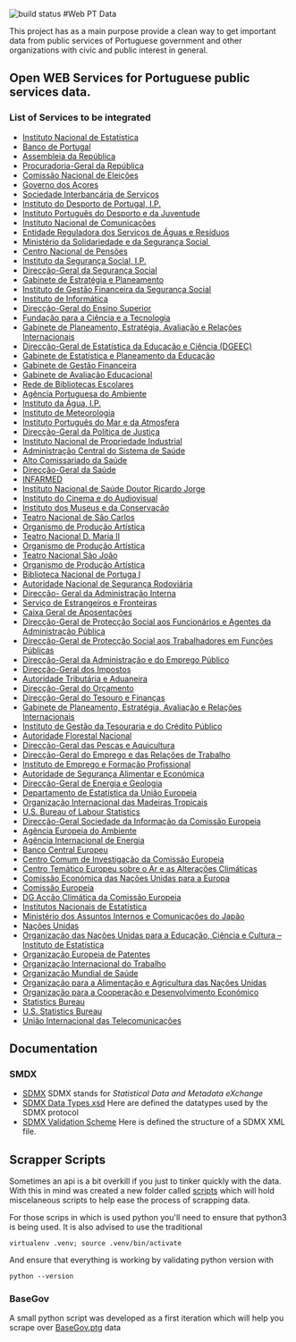 ![build status](https://travis-ci.org/Balhau/ereader.svg?branch=master)
#Web PT Data

This project has as a main purpose provide a clean way to get important data from public services of Portuguese government
and other organizations with civic and public interest in general.


## Open WEB Services for Portuguese public services data.


### List of Services to be integrated

* [Instituto Nacional de Estatística](http://www.ine.pt/)
* [Banco de Portugal](http://www.bportugal.pt/)
* [Assembleia da República](http://www.parlamento.pt/Paginas/default.aspx)
* [Procuradoria-Geral da República](http://www.pgr.pt/)
* [Comissão Nacional de Eleições](http://www.cne.pt/)
* [Governo dos Açores](http://www.azores.gov.pt/Portal/pt/principal/homepage.htm)
* [Sociedade Interbancária de Serviços](http://www.sibs.pt/pt/)
* [Instituto do Desporto de Portugal, I.P.](http://www.idesporto.pt/)
* [Instituto Português do Desporto e da Juventude](http://www.idesporto.pt/)
* [Instituto&nbsp;Nacional de Comunicações](http://www.anacom.pt/)
* [Entidade Reguladora dos Serviços de Águas e Resíduos ](http://www.ersar.pt/)
* [Ministério da Solidariedade e da Segurança Social&nbsp;](http://www.portugal.gov.pt/pt/os-ministerios/ministerio-da-solidariedade-e-seguranca-social.aspx)
* [Centro Nacional de Pensões](http://www.mtss.gov.pt/contactos.asp?contem3=1&sigla=CNP&ordenar=codigo&pesq=1)
* [Instituto da Segurança Social, I.P.](http://www4.seg-social.pt/iss-ip-instituto-da-seguranca-social-ip)
* [Direcção-Geral da Segurança Social](http://www4.seg-social.pt/dgss-direccao-geral-da-seguranca-social)
* [Gabinete de Estratégia e Planeamento](http://www.gep.mtss.gov.pt/)
* [Instituto de Gestão Financeira da Segurança Social](http://www4.seg-social.pt/igfss-ip-instituto-de-gestao-financeira-da-seguranca-social-ip)
* [Instituto de Informática](http://www.inst-informatica.pt/)
* [Direcção-Geral do Ensino Superior ](http://www.dges.mctes.pt/)
* [Fundação para a Ciência e a Tecnologia](http://www.fct.pt/)
* [Gabinete de Planeamento, Estratégia, Avaliação e Relações Internacionais](http://www.gpeari.mctes.pt/)
* [<u>Direcção-Geral de Estatística da Educação e Ciência (DGEEC) </u>](http://www.dgeec.mec.pt/np4/home)
* [Gabinete de Estatística e Planeamento da Educação](http://www.gepe.min-edu.pt/)
* [Gabinete de Gestão Financeira ](http://www.ggf.min-edu.pt/)
* [Gabinete&nbsp;de Avaliação Educacional ](http://www.gave.min-edu.pt/)
* [Rede de Bibliotecas&nbsp;Escolares](http://rbe.min-edu.pt/)
* [Agência Portuguesa do Ambiente](http://www.apambiente.pt/)
* [Instituto da Água, I.P.](http://www.inag.pt/)
* [Instituto de Meteorologia ](http://www.meteo.pt/)
* [Instituto Português do Mar e da Atmosfera](http://www.ipma.pt/)
* [Direcção-Geral da Política de Justiça](http://www.dgpj.mj.pt/)
* [Instituto Nacional de Propriedade Industrial ](http://www.marcasepatentes.pt/)
* [Administração Central do Sistema de Saúde](http://www.acss.min-saude.pt/)
* [Alto Comissariado da&nbsp;Saúde](http://www.acs.min-saude.pt/)
* [Direcção-Geral da Saúde](http://www.dgs.pt/)
* [INFARMED](http://www.infarmed.pt/)
* [Instituto Nacional de Saúde Doutor Ricardo Jorge](http://www.insa.pt/)
* [Instituto do Cinema e do Audiovisual](http://www.ica-ip.pt/)
* [Instituto dos Museus e da Conservação](http://www.ipmuseus.pt/)
* [Teatro Nacional de São Carlos ](http://www.saocarlos.pt/)
* [Organismo de Produção Artística](http://www.saocarlos.pt/opart)
* [Teatro Nacional D. Maria II ](http://www.teatro-dmaria.pt/)
* [Organismo de Produção Artística](http://www.saocarlos.pt/opart)
* [Teatro Nacional São João](http://www.tnsj.pt/)
* [Organismo de Produção Artística](http://www.saocarlos.pt/opart)
* [Biblioteca Nacional de Portuga l](http://www.bnportugal.pt/)
* [Autoridade Nacional de Segurança Rodoviária](http://www.ansr.pt/)
* [Direcção- Geral da Administração Interna](http://www.dgai.mai.gov.pt/)
* [Serviço de Estrangeiros e Fronteiras](http://www.sef.pt/)
* [Caixa Geral de Aposentações](http://www.cga.pt/)
* [Direcção-Geral de Protecção Social aos Funcionários e Agentes da Administração Pública](http://www.adse.pt/)
* [Direcção-Geral de Protecção Social aos Trabalhadores em Funções Públicas](http://www.adse.pt/)
* [Direcção-Geral da Administração e do Emprego Público](http://www.dgap.gov.pt/)
* [Direcção-Geral dos Impostos](http://www.portaldasfinancas.gov.pt/)
* [Autoridade Tributária e Aduaneira](http://www.portaldasfinancas.gov.pt/at/html/index.html)
* [Direcção-Geral do Orçamento](http://www.dgo.pt/)
* [Direcção-Geral do Tesouro e Finanças](http://www.dgtf.pt/)
* [Gabinete de Planeamento, Estratégia, Avaliação e Relações Internacionais ](http://www.gpeari.mctes.pt/)
* [Instituto de Gestão da Tesouraria e do Crédito Público](http://www.igcp.pt/)
* [Autoridade Florestal Nacional ](http://www.afn.min-agricultura.pt/)
* [Direcção-Geral das Pescas e Aquicultura](http://www.dgpa.min-agricultura.pt/)
* [Direcção-Geral do Emprego e das Relações de Trabalho](http://www.dgert.mtss.gov.pt/)
* [Instituto de Emprego e Formação Profissional](http://www.iefp.pt/)
* [Autoridade de&nbsp;Segurança Alimentar e Económica ](http://www.asae.pt/)
* [Direcção-Geral de Energia e Geologia](http://www.dgeg.pt/)
* [Departamento de Estatística da União Europeia](http://epp.eurostat.ec.europa.eu/portal/page/portal/statistics/themes)
* [Organização Internacional das Madeiras Tropicais](http://www.itto.int/)
* [U.S. Bureau of Labour Statistics](http://www.bls.gov/)
* [Direcção-Geral Sociedade da Informação da Comissão Europeia](http://ec.europa.eu/dgs/information_society/index_en.htm)
* [Agência Europeia do Ambiente](http://www.eea.europa.eu/pt)
* [Agência Internacional de Energia](http://www.iea.org/)
* [Banco Central Europeu](http://www.ecb.int/home/html/lingua.pt.html)
* [Centro Comum de Investigação da Comissão Europeia](http://ec.europa.eu/dgs/jrc/index.cfm)
* [Centro Temático Europeu sobre o Ar e as Alterações Climáticas](http://www.eea.europa.eu/pt/themes/climate/eea-activities)
* [Comissão Económica das Nações Unidas para a Europa](http://www.unece.org/)
* [Comissão Europeia](http://ec.europa.eu/)
* [DG Acção Climática da Comissão Europeia](http://europa.eu/whoiswho/public/index.cfm?fuseaction=idea.hierarchy&nodeID=16200&lang=pt)
* [Institutos Nacionais de Estatística](http://www.ine.pt/)
* [Ministério dos Assuntos Internos e Comunicações do Japão](http://www.soumu.go.jp/english/)
* [Nações Unidas](http://www.un.org/)
* [Organização das Nações Unidas para a Educação, Ciência e Cultura – Instituto de Estatística](http://www.unesco.org/new/en/unesco/)
* [Organização Europeia de Patentes](http://www.epo.org/)
* [Organização Internacional do Trabalho](http://www.oit.org/)
* [Organização Mundial de Saúde](http://www.who.int/en/)
* [Organização para a Alimentação e Agricultura das Nações Unidas](https://www.fao.org/home/en/)
* [Organização para a Cooperação e Desenvolvimento Económico](http://www.oecd.org/)
* [Statistics Bureau](http://www.stat.go.jp/)
* [U.S. Statistics Bureau](http://www.census.gov/)
* [União Internacional das Telecomunicações](http://www.itu.int/en/Pages/default.aspx)

## Documentation

### SMDX
* [SDMX](http://sdmx.org/)
	SDMX stands for *Statistical Data and Metadata eXchange*    
* [SDMX Data Types xsd](http://www.sdmx.org/docs/2_0/SDMXGenericData.xsd)
	Here are defined the datatypes used by the SDMX protocol
* [SDMX Validation Scheme](http://sdmx.org/docs/1_0/SDMXMessage.xsd)
	Here is defined the structure of a SDMX XML file.


## Scrapper Scripts

Sometimes an api is a bit overkill if you just to tinker quickly with the data. With this in mind was created a new folder called [scripts](scripts) which will hold miscelaneous scripts to help ease the process of scrapping data. 

For those scrips in which is used python you'll need to ensure that python3 is being used. It is also advised to use the traditional

```shell
virtualenv .venv; source .venv/bin/activate
```

And ensure that everything is working by validating python version with
```shell
python --version
```

### BaseGov 

A small python script was developed as a first iteration which will help you scrape over [BaseGov.pt](http://www.base.gov.pt)g data

